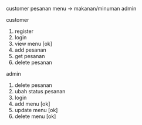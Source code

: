 customer
pesanan
menu -> makanan/minuman
admin

customer
1. register
2. login
3. view menu [ok]
4. add pesanan
5. get pesanan
6. delete pesanan

admin
1. delete pesanan
2. ubah status pesanan
3. login
4. add menu [ok]
5. update menu [ok]
6. delete menu [ok]